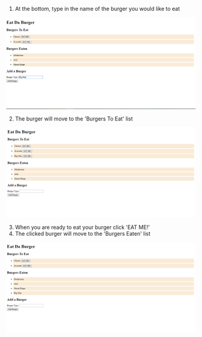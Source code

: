 1. At the bottom, type in the name of the burger you would like to eat

![alt text](/public/assets/pics/screen-shot1.png)

2. The burger will move to the 'Burgers To Eat' list

![alt text](/public/assets/pics/screen-shot2.png)

3. When you are ready to eat your burger click 'EAT ME!'
4. The clicked burger will move to the 'Burgers Eaten' list 

![alt text](/public/assets/pics/screen-shot3.png)